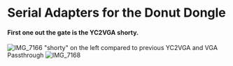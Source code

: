# Serial Adapters for the Donut Dongle

#### First one out the gate is the YC2VGA shorty.
![IMG_7166](https://github.com/user-attachments/assets/82131a12-7594-4bb9-9335-6b149be81e7d)
"shorty" on the left compared to previous YC2VGA and VGA Passthrough
![IMG_7168](https://github.com/user-attachments/assets/caa3c756-4b99-44f7-9fa3-de406c7c635c)

